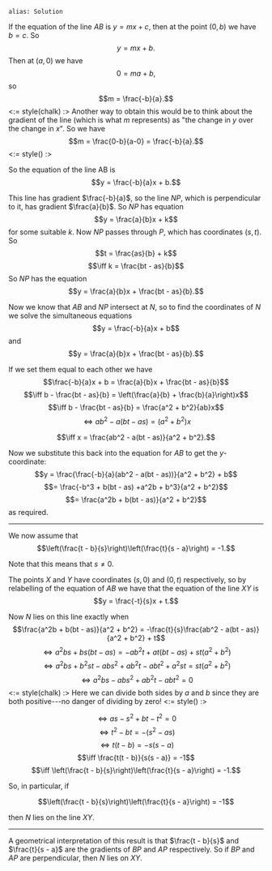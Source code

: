 ````
alias: Solution
````

If the equation of the line $AB$ is $y = mx + c$, then at the point $(0,b)$ we have $b = c$. So $$y = mx + b.$$ Then at $(a,0)$ we have $$0 = ma + b,$$ so $$m = \frac{-b}{a}.$$
<:= style(chalk) :>
Another way to obtain this would be to think about the gradient of the line (which is what $m$ represents) as "the change in $y$ over the change in $x$".
So we have
$$m = \frac{0-b}{a-0} = \frac{-b}{a}.$$
<:= style() :>

So the equation of the line AB is $$y = \frac{-b}{a}x + b.$$

This line has gradient $\frac{-b}{a}$, so the line $NP$, which is perpendicular to it, has gradient $\frac{a}{b}$. So $NP$ has equation $$y = \frac{a}{b}x + k$$
for some suitable $k$.  Now $NP$ passes through $P$, which has coordinates $(s,t)$. So $$t = \frac{as}{b} + k$$
$$\iff k = \frac{bt - as}{b}$$
So $NP$ has the equation $$y = \frac{a}{b}x + \frac{bt - as}{b}.$$

Now we know that $AB$ and $NP$ intersect at $N$, so to find the coordinates of $N$ we solve the simultaneous equations
$$y = \frac{-b}{a}x + b$$
and
$$y = \frac{a}{b}x + \frac{bt - as}{b}.$$

If we set them equal to each other we have
$$\frac{-b}{a}x + b = \frac{a}{b}x + \frac{bt - as}{b}$$
$$\iff b - \frac{bt - as}{b} = \left(\frac{a}{b} + \frac{b}{a}\right)x$$
$$\iff b - \frac{bt - as}{b} = \frac{a^2 + b^2}{ab}x$$
$$\iff ab^2 - a(bt - as) = (a^2 + b^2)x$$

$$\iff x = \frac{ab^2 - a(bt - as)}{a^2 + b^2}.$$

Now we substitute this back into the equation for $AB$ to get the $y$-coordinate:
$$y = \frac{\frac{-b}{a}(ab^2 - a(bt - as))}{a^2 + b^2} + b$$
$$= \frac{-b^3 + b(bt - as) +a^2b + b^3}{a^2 + b^2}$$
$$= \frac{a^2b + b(bt - as)}{a^2 + b^2}$$
as required.

*** 

We now assume that 
$$\left(\frac{t - b}{s}\right)\left(\frac{t}{s - a}\right) = -1.$$

Note that this means that $s \neq 0$.

The points $X$ and $Y$ have coordinates $(s,0)$ and $(0,t)$ respectively, so by relabelling of the equation of $AB$ we have that the equation of the line $XY$ is
$$y = \frac{-t}{s}x + t.$$

Now $N$ lies on this line exactly when
$$\frac{a^2b + b(bt - as)}{a^2 + b^2} = -\frac{t}{s}\frac{ab^2 - a(bt - as)}{a^2 + b^2} + t$$
$$\iff a^2bs + bs(bt - as) = - ab^2t + at(bt - as) + st(a^2 + b^2)$$
$$\iff a^2bs + b^2st -abs^2 + ab^2t -abt^2 + a^2st = st(a^2 + b^2)$$
$$\iff a^2bs -abs^2 + ab^2t -abt^2 = 0$$
<:= style(chalk) :>
Here we can divide both sides by $a$ and $b$ since they are both positive---no danger of dividing by zero!
<:= style() :>

$$\iff as - s^2 + bt - t^2 = 0$$
$$\iff t^2 - bt = -(s^2 - as)$$
$$\iff t(t-b) = -s(s - a)$$
$$\iff \frac{t(t - b)}{s(s - a)} = -1$$
$$\iff \left(\frac{t - b}{s}\right)\left(\frac{t}{s - a}\right) = -1.$$

So, in particular, if

$$\left(\frac{t - b}{s}\right)\left(\frac{t}{s - a}\right) = -1$$

then $N$ lies on the line $XY$.

***

A geometrical interpretation of this result is that $\frac{t - b}{s}$ and $\frac{t}{s - a}$ are the gradients of $BP$ and $AP$ respectively. So if $BP$ and $AP$ are perpendicular, then $N$ lies on $XY$.

